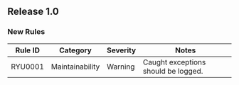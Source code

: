 ## Release 1.0

### New Rules

| Rule ID | Category        | Severity | Notes                               |
|---------|-----------------|----------|-------------------------------------|
| RYU0001 | Maintainability | Warning  | Caught exceptions should be logged. |
